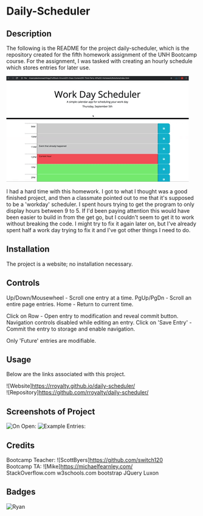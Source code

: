 # Daily-Scheduler

## Description 

The following is the README for the project daily-scheduler, which is the repository created for the fifth homework assignment of the UNH Bootcamp course. For the assignment, I was tasked with creating an hourly schedule which stores entries for later use.

![Example given:](https://github.com/rroyalty/daily-scheduler/blob/main/Example/05-third-party-apis-homework-demo.gif)  

I had a hard time with this homework. I got to what I thought was a good finished project, and then a classmate pointed out to me that it's supposed to be a 'workday' scheduler. I spent hours trying to get the program to only display hours between 9 to 5. If I'd been paying attention this would have been easier to build in from the get go, but I couldn't seem to get it to work without breaking the code. I might try to fix it again later on, but I've already spent half a work day trying to fix it and I've got other things I need to do.

## Installation

The project is a website; no installation necessary.

## Controls

Up/Down/Mousewheel - Scroll one entry at a time.
PgUp/PgDn - Scroll an entire page entries.
Home - Return to current time.

Click on Row - Open entry to modification and reveal commit button. Navigation controls disabled while editing an entry.
Click on 'Save Entry' - Commit the entry to storage and enable navigation.

Only 'Future' entries are modifiable.

## Usage 

Below are the links associated with this project.  

![Website]https://rroyalty.github.io/daily-scheduler/  
![Repository]https://github.com/rroyalty/daily-scheduler/  

## Screenshots of Project

![On Open:](https://github.com/rroyalty/daily-scheduler/blob/main/Example/workSchedulerLocked.bmp)
![Example Entries:](https://github.com/rroyalty/daily-scheduler/blob/main/Example/workSchedulerWithEntries.bmp)  

## Credits

Bootcamp Teacher: ![ScottByers]https://github.com/switch120  
Bootcamp TA: ![Mike]https://michaelfearnley.com/  
StackOverflow.com
w3schools.com
bootstrap
JQuery
Luxon

## Badges

![Ryan](https://img.shields.io/badge/Ryan's%20Badge-Hello-green)
